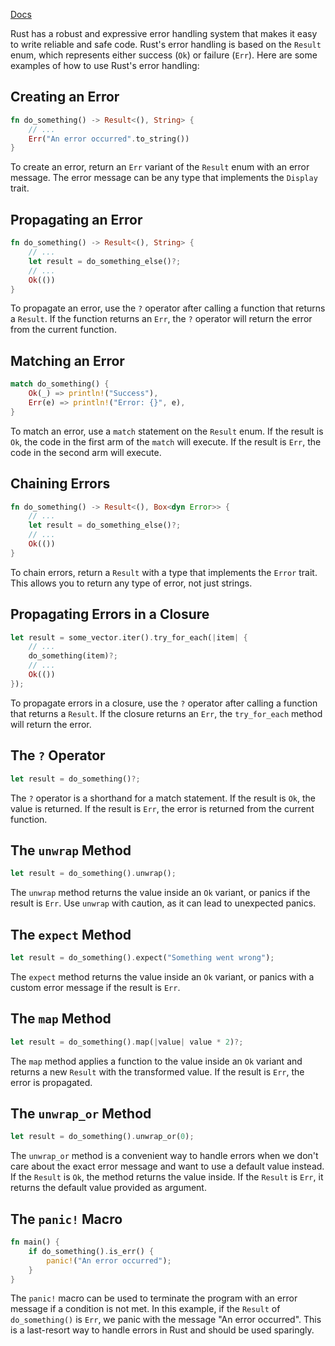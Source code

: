 [Docs](https://doc.rust-lang.org/book/ch09-00-error-handling.html)

Rust has a robust and expressive error handling system that makes it easy to write reliable and safe code. Rust's error handling is based on the `Result` enum, which represents either success (`Ok`) or failure (`Err`). Here are some examples of how to use Rust's error handling:

## Creating an Error

```rust
fn do_something() -> Result<(), String> {
    // ...
    Err("An error occurred".to_string())
}
```

To create an error, return an `Err` variant of the `Result` enum with an error message. The error message can be any type that implements the `Display` trait.

## Propagating an Error

```rust
fn do_something() -> Result<(), String> {
    // ...
    let result = do_something_else()?;
    // ...
    Ok(())
}
```

To propagate an error, use the `?` operator after calling a function that returns a `Result`. If the function returns an `Err`, the `?` operator will return the error from the current function.

## Matching an Error

```rust
match do_something() {
    Ok(_) => println!("Success"),
    Err(e) => println!("Error: {}", e),
}
```

To match an error, use a `match` statement on the `Result` enum. If the result is `Ok`, the code in the first arm of the `match` will execute. If the result is `Err`, the code in the second arm will execute.

## Chaining Errors

```rust
fn do_something() -> Result<(), Box<dyn Error>> {
    // ...
    let result = do_something_else()?;
    // ...
    Ok(())
}
```

To chain errors, return a `Result` with a type that implements the `Error` trait. This allows you to return any type of error, not just strings.

## Propagating Errors in a Closure

```rust
let result = some_vector.iter().try_for_each(|item| {
    // ...
    do_something(item)?;
    // ...
    Ok(())
});
```

To propagate errors in a closure, use the `?` operator after calling a function that returns a `Result`. If the closure returns an `Err`, the `try_for_each` method will return the error.

## The `?` Operator

```rust
let result = do_something()?;
```

The `?` operator is a shorthand for a match statement. If the result is `Ok`, the value is returned. If the result is `Err`, the error is returned from the current function.

## The `unwrap` Method

```rust
let result = do_something().unwrap();
```

The `unwrap` method returns the value inside an `Ok` variant, or panics if the result is `Err`. Use `unwrap` with caution, as it can lead to unexpected panics.

## The `expect` Method

```rust
let result = do_something().expect("Something went wrong");
```

The `expect` method returns the value inside an `Ok` variant, or panics with a custom error message if the result is `Err`.

## The `map` Method

```rust
let result = do_something().map(|value| value * 2)?;
```

The `map` method applies a function to the value inside an `Ok` variant and returns a new `Result` with the transformed value. If the result is `Err`, the error is propagated. 

## The `unwrap_or` Method

```rust
let result = do_something().unwrap_or(0);
```

The `unwrap_or` method is a convenient way to handle errors when we don't care about the exact error message and want to use a default value instead. If the `Result` is `Ok`, the method returns the value inside. If the `Result` is `Err`, it returns the default value provided as argument.

## The `panic!` Macro

```rust
fn main() {
    if do_something().is_err() {
        panic!("An error occurred");
    }
}
```

The `panic!` macro can be used to terminate the program with an error message if a condition is not met. In this example, if the `Result` of `do_something()` is `Err`, we panic with the message "An error occurred". This is a last-resort way to handle errors in Rust and should be used sparingly.